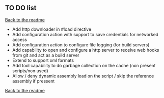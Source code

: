 ## TO DO list

[Back to the readme](../readme.md)

- Add http downloader in #load directive
- Add configuration action with support to save credentials for networked access
- Add configuration action to configure file logging (for build servers)
- Add capability to open and configure a http server to receive web hooks from git and act as a build server
- Extend to support xml formats
- Add tool capability to do garbage collection on the cache (non present scripts/non used)
- Allow / deny dynamic assembly load on the script / skip the reference assembly if pressent

[Back to the readme](../readme.md)